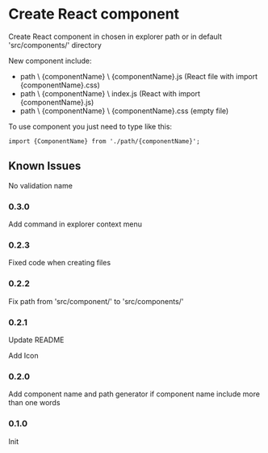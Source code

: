 # Create React component

 Create React component in chosen in explorer path or in default 'src/components/' directory

New component include:
- path \\ {componentName} \\ {componentName}.js (React file with import {componentName}.css)
- path \\ {componentName} \ index.js (React with import {componentName}.js)
- path \\ {componentName} \\ {componentName}.css (empty file)

To use component you just need to type like this:

`import {ComponentName} from './path/{componentName}';`

## Known Issues

No validation name

### 0.3.0

Add command in explorer context menu

### 0.2.3

Fixed code when creating files

### 0.2.2

Fix path from 'src/component/' to 'src/components/'

### 0.2.1

Update README

Add Icon

### 0.2.0

Add component name and path generator if component name include more than one words

### 0.1.0

Init
